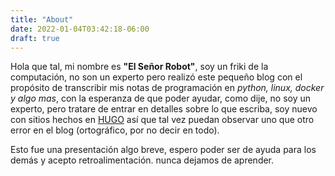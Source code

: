 ```yaml
---
title: "About"
date: 2022-01-04T03:42:18-06:00
draft: true
---
```



Hola que tal, mi nombre es **"El Señor Robot"**, soy un friki de la computación, no son un experto pero realizó este pequeño blog con el propósito de transcribir mis notas de programación en *python, linux, docker y algo mas*, con la esperanza de que poder ayudar, como dije, no soy un experto, pero tratare de entrar en detalles sobre lo que escriba, soy nuevo con sitios hechos en [HUGO](https://gohugo.io/) así que tal vez puedan observar uno que otro error en el blog (ortográfico, por no decir en todo).

Esto fue una presentación algo breve, espero poder ser de ayuda para los demás y acepto retroalimentación. nunca dejamos de aprender.
